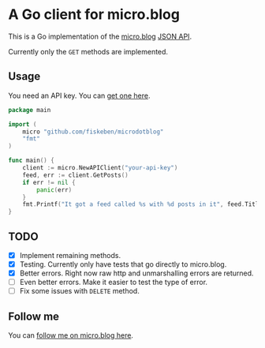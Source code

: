 # A Go client for micro.blog

This is a Go implementation of the
[micro.blog](https://micro.blog)
[JSON API](http://help.micro.blog/2017/api-json/).

Currently only the `GET` methods are implemented.

## Usage

You need an API key.
You can [get one here](https://micro.blog/account/apps).

```go
package main

import (
    micro "github.com/fiskeben/microdotblog"
    "fmt"
)

func main() {
    client := micro.NewAPIClient("your-api-key")
    feed, err := client.GetPosts()
    if err != nil {
        panic(err)
    }
    fmt.Printf("It got a feed called %s with %d posts in it", feed.Title, len(feed.Posts))
}
```

## TODO

* [x] Implement remaining methods.
* [x] Testing. Currently only have tests that go directly to micro.blog.
* [x] Better errors. Right now raw http and unmarshalling errors are returned.
* [ ] Even better errors. Make it easier to test the type of error.
* [ ] Fix some issues with `DELETE` method.

## Follow me

You can [follow me on micro.blog here](https://micro.blog/ricco).
